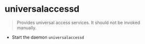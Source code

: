 # universalaccessd
> Provides universal access services.
> It should not be invoked manually.

- Start the daemon
`universalaccessd`
